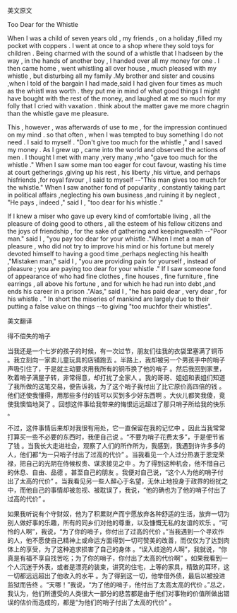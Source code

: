 美文原文

Too Dear for the Whistle

When I was a child of seven years old , my friends , on a holiday ,filled my pocket with coppers . I went at once to a shop where they sold toys for children . Being charmed with the sound of a whistle that I hadseen by the way , in the hands of another boy , I handed over all my money for one . I then came home , went whistling all over house , much pleased with my whistle , but disturbing all my family .My brother and sister and cousins ,when I told of the bargain I had made,said I had given four times as much as the whistl was worth . they put me in mind of what good things I might have bought with the rest of the money, and laughed at me so much for my folly that I cried with vaxation . think about the matter gave me more chagrin than the whistle gave me pleasure.

This , however , was afterwards of use to me , for the impression continued on my mind . so that often , when I was tempted to buy something I do not need . I said to myself . "Don't give too much for the whistle ," and I saved my money . As I grew up , came into the world and observed the actions of men . I thought I met with many ,very many ,who "gave too much for the whistle ." When I saw some man too eager for cout favour, wasting his time at court getherings ,giving up his rest , his liberty ,his virtue, and perhaps hisfriends ,for royal favour , I said to myself --"This man gives too much for the whistle." When I saw another fond of popularity , constantly taking part in political affairs ,neglecting his own business ,and ruining it by neglect , "He pays , indeed ," said I , "too dear for his whistle ."

If I knew a miser who gave up every kind of comfortable living , all the pleasure of doing good to others , all the esteem of his fellow citizens and the joys of friendship , for the sake of gathering and keepingwealth --"Poor man." said I , "you pay too dear for your whistle ."When I met a man of pleasure , who did not try to improve his mind or his fortune but merely devoted himself to having a good time ,perhaps neglecting his health ,"Mistaken man," said I , "you are providing pain for yourself , instead of pleasure ; you are paying too dear for your whistle ." If I saw someone fond of appearance of who had fine clothes , fine houses , fine furniture , fine earrings , all above his fortune , and for which he had run into debt ,and ends his career in a prison ."Alas," said I , "he has paid dear , very dear , for his whistle . " In short the miseries of mankind are largely due to their putting a false value on things --to giving "too muchfor their whistles".

美文翻译

得不偿失的哨子

当我还是一个七岁的孩子的时候，有一次过节，朋友们往我的衣袋里塞满了铜币 。我立刻向一家卖儿童玩具的店铺跑去 。半路上，我却被另一个男孩手中的哨子声吸引住了，于是就主动要求用我所有的铜币换了他的哨子 。然后我回到家里，吹着哨子满屋子转，非常得意，却打扰了全家人 。我的哥哥、姐姐和表姐们知道了我所做的这笔交易，便告诉我，为了这个哨子我付出了比它原价高四倍的钱 。他们还使我懂得，用那些多付的钱可以买到多少好东西啊 。大伙儿都笑我傻，竟使我懊恼地哭了 。回想这件事给我带来的悔恨远远超过了那只哨子所给我的快乐 。

不过，这件事情后来却对我很有用处，它一直保留在我的记忆中 。因此当我常常打算买一些不必要的东西时，我便自己说 。“不要为哨子花费太多”，于是便节省了钱 。当我长大走进社会，观察了人们的所作所为，我感到，我遇到许许多多的人，他们都“为一只哨子付出了过高的代价” 。当我看见一个人过分热衷于恩宠荣禄，把自己的光阴在侍候权贵、谋求接见之中 。为了得到这种机会，他不惜自己的休息、自由、品德 。甚至自己的朋友 。我便对自己说，“这个人为他的哨子付出了太高的代价” 。当我看见另一些人醉心于名望，无休止地投身于政界的纷扰之中，而他自己的事情却被忽视、被耽误了，我说，“他的确也为了他的哨子付出了过高的代价” 。

如果我听说有个守财奴，他为了积累财产而宁愿放弃各种舒适的生活，放弃一切为别人做好事的乐趣，所有的同乡们对他的尊重，以及慷慨无私的友谊的欢乐 。“可怜的人啊”，我说，“为了你的哨子，你付出了过高的代价 。”当我遇到一个寻欢作的人，他不愿使自己精神上或命运方面得到一切可赞美的改善，而仅仅为了达到肉体上的享受，为了这种追求损害了自己的身体 。“误入歧途的人啊”，我就说，“你真是有福不享自找苦吃；为了你的哨子，你付出了太高的代价啊” 。如果我看到一个人沉迷于外表，或者是漂亮的装束，讲究的住宅，上等的家具，精致的耳环，这一切都远远超出了他收入的水平 。为了得到这一切，他举借外债，最后以被投进监狱而告终 。“天哪！”我说，“为了他的哨子，他付出了太高太高的代价 。”总之，我认为，他们所遭受的人类很大一部分的悲苦都是由于他们对事物的价值所做出错误的估价而造成的，都是“为他们的哨子付出了太高的代价” 。